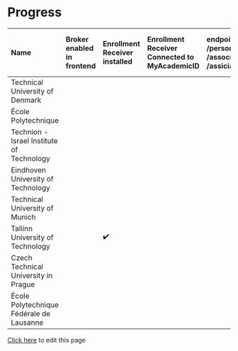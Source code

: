 # Progress

| Name                                      | Broker enabled <br> in frontend | Enrollment Receiver  <br>installed | Enrollment Receiver  <br>Connected to MyAcademicID | endpoints available  <br>/persons/me  <br>/associations/external/me  <br>/assiciations/ | Connection information  <br>in ServiceRegistry | OOAPI endpoints connected  <br>to MyacademicID | Test accounts  <br>available | Tested incoming  <br>student | Tested outgoing  <br>student |
| :---------------------------------------- | :------------------------------ | :--------------------------------- | :------------------------------------------------- | :-------------------------------------------------------------------------------------- | :--------------------------------------------- | :--------------------------------------------- | :--------------------------- | :--------------------------- | ---------------------------- |
| Technical University of Denmark           |                                 |                                    |                                                    |                                                                                         |                                                |                                                |                              |                              |                              |
| École Polytechnique                       |                                 |                                    |                                                    |                                                                                         |                                                |                                                |                              |                              |                              |
| Technion - Israel Institute of Technology |                                 |                                    |                                                    |                                                                                         |                                                |                                                |                              |                              |                              |
| Eindhoven University of Technology        |                                 |                                    |                                                    |                                                                                         |                                                |                                                |                              |                              |                              |
| Technical University of Munich            |                                 |                                    |                                                    |                                                                                         |                                                |                                                |                              |                              |                              |
| Tallinn University of Technology          |                                 |:heavy_check_mark:                  |                                                    |                                                                                         |:heavy_check_mark:                              |                                                |                              |                              |                              |
| Czech Technical University in Prague      |                                 |                                    |                                                    |                                                                                         |                                                |                                                |                              |                              |                              |
| École Polytechnique Fédérale de Lausanne  |                                 |                                    |                                                    |                                                                                         |                                                |                                                |                              |                              |                              |

[Click here](https://github.com/SURFnet/eduxchange-eu-tech-docs/edit/main/progress.md)
to edit this page
